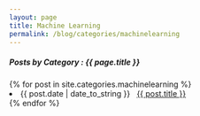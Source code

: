 ```yaml
---
layout: page
title: Machine Learning
permalink: /blog/categories/machinelearning
---
```

<h5> Posts by Category : {{ page.title }} </h5>
<div class="card">
{% for post in site.categories.machinelearning %}
 <li class="category-posts">
    <span>{{ post.date | date_to_string }}</span> &nbsp; <a href="{{ post.url }}">{{ post.title }}</a>
 </li>
{% endfor %}
</div>